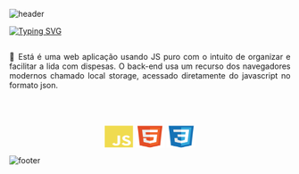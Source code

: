 ![header](https://capsule-render.vercel.app/api?type=waving&color=FF007F&height=120&section=header&fontSize=90)

[![Typing SVG](https://readme-typing-svg.demolab.com?font=Fira+Code&pause=1000&color=FF007F&center=true&vCenter=true&width=1000&lines=App+orçamento+pessoal;Heitor+Santos)](https://git.io/typing-svg)

##

<p align="justify">
    🤔 Está é uma web aplicação usando JS puro com o intuito de organizar e facilitar a lida com dispesas. O back-end usa um recurso dos navegadores modernos chamado local storage, acessado diretamente do javascript no formato json. 
</p>

##

<div align="center"><br/><br/>
  <img align="center" alt="heitorsantos-Js" height="40" width="52" src="https://raw.githubusercontent.com/devicons/devicon/master/icons/javascript/javascript-plain.svg">
  <img align="center" alt="heitorsantos-HTML" height="40" width="52" src="https://raw.githubusercontent.com/devicons/devicon/master/icons/html5/html5-original.svg">
  <img align="center" alt="heitorsantos-CSS" height="40" width="52" src="https://raw.githubusercontent.com/devicons/devicon/master/icons/css3/css3-original.svg">
</div>


![footer](https://capsule-render.vercel.app/api?type=waving&color=FF007F&height=120&section=footer&fontSize=90)
